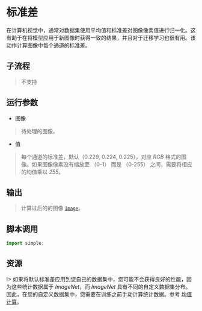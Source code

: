 # 标准差

在计算机视觉中，通常对数据集使用平均值和标准差对图像像素值进行归一化。这有助于在将模型应用于新图像时获得一致的结果，并且对于迁移学习也很有用。该动作计算图像中每个通道的标准差。


## 子流程
> 不支持


## 运行参数

* 图像
> 待处理的图像。
* 值
> 每个通道的标准差，默认（0.229, 0.224, 0.225），对应 *RGB* 格式的图像。如果图像像素没有缩放至 （0-1） 而是 （0-255） 之间，需要将相应的均值乘以 *255*。

## 输出

> 计算过后的的图像 [`Image`](./types/Image.md)。


## 脚本调用

```python
import simple;

```

## 资源


!> 如果将默认标准差应用到您自己的数据集中，您可能不会获得良好的性能，因为这些统计数据属于 *ImageNet*，而 *ImageNet* 具有不同的自定义数据集分布。因此，在您的自定义数据集中，您需要在训练之前手动计算统计数据。参考 [均值计算](./ImageMean.md)。